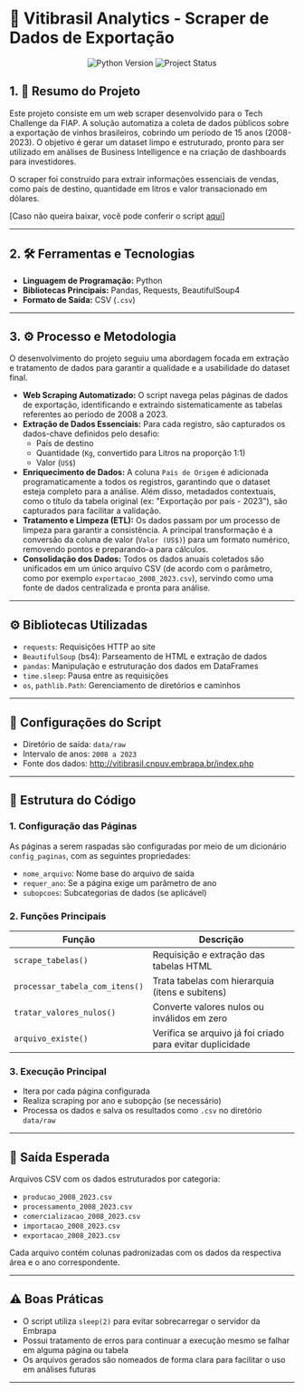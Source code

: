 # 🍇 Vitibrasil Analytics - Scraper de Dados de Exportação

<p align="center">
  <img src="https://img.shields.io/badge/Python-3.10%2B-blue?style=for-the-badge&logo=python" alt="Python Version">
  <img src="https://img.shields.io/badge/Status-Concluído-green?style=for-the-badge" alt="Project Status">
</p>

## 1. 🎯 Resumo do Projeto

Este projeto consiste em um web scraper desenvolvido para o Tech Challenge da FIAP. A solução automatiza a coleta de dados públicos sobre a exportação de vinhos brasileiros, cobrindo um período de 15 anos (2008-2023). O objetivo é gerar um dataset limpo e estruturado, pronto para ser utilizado em análises de Business Intelligence e na criação de dashboards para investidores.

O scraper foi construído para extrair informações essenciais de vendas, como país de destino, quantidade em litros e valor transacionado em dólares.

[Caso não queira baixar, você pode conferir o script <a href='https://colab.research.google.com/drive/1Ud6RFogShJPEmBeGQ0tm-yJVuBJz17wv?usp=sharing'>aqui</a>]

---

## 2. 🛠️ Ferramentas e Tecnologias

-   **Linguagem de Programação:** Python
-   **Bibliotecas Principais:** Pandas, Requests, BeautifulSoup4
-   **Formato de Saída:** CSV (`.csv`)

---

## 3. ⚙️ Processo e Metodologia

O desenvolvimento do projeto seguiu uma abordagem focada em extração e tratamento de dados para garantir a qualidade e a usabilidade do dataset final.

-   **Web Scraping Automatizado:** O script navega pelas páginas de dados de exportação, identificando e extraindo sistematicamente as tabelas referentes ao período de 2008 a 2023.
-   **Extração de Dados Essenciais:** Para cada registro, são capturados os dados-chave definidos pelo desafio:
    -   País de destino
    -   Quantidade (`Kg`, convertido para Litros na proporção 1:1)
    -   Valor (`US$`)
-   **Enriquecimento de Dados:** A coluna `País de Origem` é adicionada programaticamente a todos os registros, garantindo que o dataset esteja completo para a análise. Além disso, metadados contextuais, como o título da tabela original (ex: "Exportação por país - 2023"), são capturados para facilitar a validação.
-   **Tratamento e Limpeza (ETL):** Os dados passam por um processo de limpeza para garantir a consistência. A principal transformação é a conversão da coluna de valor (`Valor (US$)`) para um formato numérico, removendo pontos e preparando-a para cálculos.
-   **Consolidação dos Dados:** Todos os dados anuais coletados são unificados em um único arquivo CSV (de acordo com o parâmetro, como por exemplo `exportacao_2008_2023.csv`), servindo como uma fonte de dados centralizada e pronta para análise.




---

## ⚙️ Bibliotecas Utilizadas

- `requests`: Requisições HTTP ao site
- `BeautifulSoup` (bs4): Parseamento de HTML e extração de dados
- `pandas`: Manipulação e estruturação dos dados em DataFrames
- `time.sleep`: Pausa entre as requisições
- `os`, `pathlib.Path`: Gerenciamento de diretórios e caminhos

---

## 📌 Configurações do Script

- Diretório de saída: `data/raw`
- Intervalo de anos: `2008 a 2023`
- Fonte dos dados: http://vitibrasil.cnpuv.embrapa.br/index.php

---

## 🧩 Estrutura do Código

### 1. Configuração das Páginas

As páginas a serem raspadas são configuradas por meio de um dicionário `config_paginas`, com as seguintes propriedades:
- `nome_arquivo`: Nome base do arquivo de saída
- `requer_ano`: Se a página exige um parâmetro de ano
- `subopcoes`: Subcategorias de dados (se aplicável)

### 2. Funções Principais

| Função                       | Descrição |
|-----------------------------|-----------|
| `scrape_tabelas()`          | Requisição e extração das tabelas HTML |
| `processar_tabela_com_itens()` | Trata tabelas com hierarquia (itens e subitens) |
| `tratar_valores_nulos()`    | Converte valores nulos ou inválidos em zero |
| `arquivo_existe()`          | Verifica se arquivo já foi criado para evitar duplicidade |

### 3. Execução Principal

- Itera por cada página configurada
- Realiza scraping por ano e subopção (se necessário)
- Processa os dados e salva os resultados como `.csv` no diretório `data/raw`

---

## 💾 Saída Esperada

Arquivos CSV com os dados estruturados por categoria:

- `producao_2008_2023.csv`
- `processamento_2008_2023.csv`
- `comercializacao_2008_2023.csv`
- `importacao_2008_2023.csv`
- `exportacao_2008_2023.csv`

Cada arquivo contém colunas padronizadas com os dados da respectiva área e o ano correspondente.

---

## ⚠️ Boas Práticas

- O script utiliza `sleep(2)` para evitar sobrecarregar o servidor da Embrapa
- Possui tratamento de erros para continuar a execução mesmo se falhar em alguma página ou tabela
- Os arquivos gerados são nomeados de forma clara para facilitar o uso em análises futuras

---

